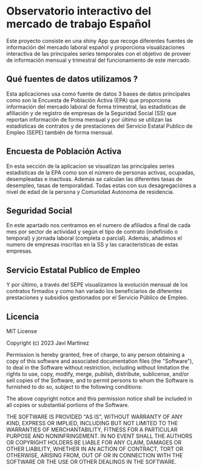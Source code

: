 # Observatorio interactivo del mercado de trabajo Español

Este proyecto consiste en una shiny App que recoge diferentes fuentes de información del mercado laboral español y proporciona visualizaciones interactiva de las principales series temporales con el objetivo de proveer de información mensual y trimestral del funcionamiento de este mercado.

## Qué fuentes de datos utilizamos ?

Esta aplicaciones usa como fuente de datos 3 bases de datos principales como son la Encuesta de Población Activa (EPA) que proporciona información del mercado laboral de forma trimestral, las estadisticas de afiliación y de registro de empresas de la Seguridad Social (SS) que reportan información de forma mensual y por último se utilizan las estadisticas de contratos y de prestaciones del Servicio Estatal Publico de Empleo (SEPE) también de forma mensual.

## Encuesta de Población Activa

En esta sección de la aplicacion se visualizan las principales series estadisticas de la EPA como son el número de personas activas, ocupadas, desempleadas e inactivas. Además se calculan las diferentes tasas de desempleo, tasas de temporalidad. Todas estas con sus desagregaciónes a nivel de edad de la persona y Comunidad Autonoma de residencia.

## Seguridad Social

En este apartado nos centramos en el numero de afiliados a final de cada mes por sector de actividad y según el tipo de contrato (indefinido o temporal) y jornada laboral (completa o parcial). Además, añadimos el numero de empresas inscritas en la SS y las caracteristicas de estas empresas.

## Servicio Estatal Publico de Empleo

Y por último, a través del SEPE visualizamos la evolución mensual de los contratos firmados y como han variado los beneficiarios de diferentes prestaciones y subsidios gestionados por el Servicio Público de Empleo.

## Licencia

MIT License

Copyright (c) 2023 Javi Martinez

Permission is hereby granted, free of charge, to any person obtaining a copy
of this software and associated documentation files (the "Software"), to deal
in the Software without restriction, including without limitation the rights
to use, copy, modify, merge, publish, distribute, sublicense, and/or sell
copies of the Software, and to permit persons to whom the Software is
furnished to do so, subject to the following conditions:

The above copyright notice and this permission notice shall be included in all
copies or substantial portions of the Software.

THE SOFTWARE IS PROVIDED "AS IS", WITHOUT WARRANTY OF ANY KIND, EXPRESS OR
IMPLIED, INCLUDING BUT NOT LIMITED TO THE WARRANTIES OF MERCHANTABILITY,
FITNESS FOR A PARTICULAR PURPOSE AND NONINFRINGEMENT. IN NO EVENT SHALL THE
AUTHORS OR COPYRIGHT HOLDERS BE LIABLE FOR ANY CLAIM, DAMAGES OR OTHER
LIABILITY, WHETHER IN AN ACTION OF CONTRACT, TORT OR OTHERWISE, ARISING FROM,
OUT OF OR IN CONNECTION WITH THE SOFTWARE OR THE USE OR OTHER DEALINGS IN THE
SOFTWARE.